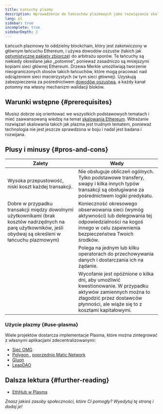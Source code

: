 ```yaml
---
title: Łańcuchy plazmy
description: Wprowadzenie do łańcuchów plazmowych jako rozwiązania skalowania obecnie wykorzystywanego przez społeczność Ethereum.
lang: pl
sidebar: true
incomplete: true
sidebarDepth: 3
---
```


Łańcuch plazmowy to oddzielny blockchain, który jest zakotwiczony w głównym łańcuchu Ethereum, i używa dowodów oszustw (takich jak [optymistyczne pakiety zbiorcze](/developers/docs/scaling/layer-2-rollups/#optimistic-rollups)) do arbitrażu sporów. Te łańcuchy są niekiedy określane jako „potomne”, ponieważ zasadniczo są mniejszymi kopiami sieci głównej Ethereum. Drzewa Merkle umożliwiają tworzenie nieograniczonych stosów takich łańcuchów, które mogą pracować nad odciążeniem sieci macierzystych (w tym sieci głównej). Uzyskują zabezpieczenia za pośrednictwem [dowodów oszustwa](/glossary/#fraud-proof), a każdy kanał potomny ma własny mechanizm walidacji bloków.

## Warunki wstępne {#prerequisites}

Musisz dobrze się orientować we wszystkich podstawowych tematach i mieć zaawansowaną wiedzę na temat [skalowania Ethereum](/developers/docs/scaling/). Wdrażanie rozwiązań skalowania takich jak plazma jest trudnym tematem, ponieważ technologia nie jest jeszcze sprawdzona w boju i nadal jest badana i rozwijana.

## Plusy i minusy {#pros-and-cons}

| Zalety                                                                                                                                                       | Wady                                                                                                                                                                                       |
| ------------------------------------------------------------------------------------------------------------------------------------------------------------ | ------------------------------------------------------------------------------------------------------------------------------------------------------------------------------------------ |
| Wysoka przepustowość, niski koszt każdej transakcji.                                                                                                         | Nie obsługuje obliczeń ogólnych. Tylko podstawowe transfery, swapy i kilka innych typów transakcji są obsługiwane za pośrednictwem logiki predykatu.                                       |
| Dobre w przypadku transakcji między dowolnymi użytkownikami (brak kosztów nadrzędnych na parę użytkowników, jeśli obydwaj są określeni w łańcuchu plazmowym) | Konieczność okresowego obserwowania sieci (wymóg aktywności) lub delegowania tej odpowiedzialności na kogoś innego w celu zapewnienia bezpieczeństwa Twoich środków.                       |
|                                                                                                                                                              | Polega na jednym lub kilku operatorach do przechowywania danych i dostarczania ich na żądanie.                                                                                             |
|                                                                                                                                                              | Wycofanie jest opóźnione o kilka dni, aby umożliwić kwestionowanie. W przypadku aktywów zamiennych można to złagodzić przez dostawców płynności, ale wiąże się to z kosztami kapitałowymi. |

### Użycie plazmy {#use-plasma}

Wiele projektów dostarcza implementacje Plasma, które można zintegrować z własnymi aplikacjami zdecentralizowanymi:

- [Sieć OMG](https://omg.network/)
- [Polygon ](https://polygon.technology/), [poprzednio Matic Network](https://matic.network/)
- [Gluon](https://gluon.network/)
- [LeapDAO](https://ipfs.leapdao.org/)

## Dalsza lektura {#further-reading}

- [EthHub w Plasma](https://docs.ethhub.io/ethereum-roadmap/layer-2-scaling/plasma/)

_Znasz jakieś zasoby społeczności, które Ci pomogły? Wyedytuj tę stronę i dodaj je!_
